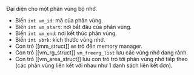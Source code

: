 Đại diện cho một phân vùng bộ nhớ.

- Biến `int vm_id`: mã của phân vùng.
- Biến `int vm_start`: nơi bắt đầu của phân vùng.
- Biến `int vm_end`: nơi kết thúc phân vùng.
- Biến `int sbrk`: kích thước vùng nhớ.
- Con trỏ [[mm_struct]] `mm` trỏ đến memory manager.
- Con trỏ [[vm_rg_struct]] `vm_freerg_list` lưu các vùng nhớ đang rảnh.
- Con trỏ [[vm_area_struct]] lưu con trỏ trỏ tới phân vùng nhớ tiếp theo (các phân vùng liên kết với nhau như 1 danh sách liên kết đơn).